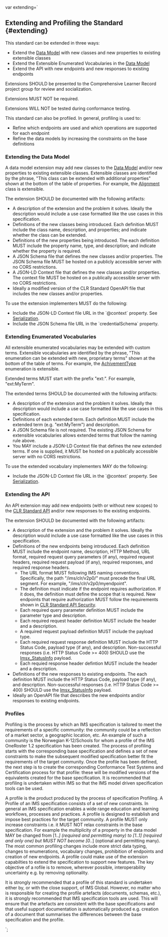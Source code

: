 var extending=`

## Extending and Profiling the Standard {#extending}

This standard can be extended in three ways:

- Extend the [Data Model](#datamodels) with new classes and new properties to existing extensible classes
- Extend the Extensible Enumerated Vocabularies in the [Data Model](#datamodels)
- Extend the API with new endpoints and new responses to existing endpoints

Extensions SHOULD be presented to the Comprehensive Learner Record project group for review and socialization.

Extensions MUST NOT be required.

Extensions WILL NOT be tested during conformance testing.

This standard can also be profiled. In general, profiling is used to:

- Refine which endpoints are used and which operations are supported for each endpoint
- Refine the data models by increasing the constraints on the base definitions

### Extending the Data Model

A data model extension may add new classes to the [Data Model](#datamodels) and/or new properties to existing extensible classes. Extensible classes are identified by the phrase, "This class can be extended with additional properties" shown at the bottom of the table of properties. For example, the [Alignment](#alignment) class is extensible.

The extension SHOULD be documented with the following artifacts:

- A description of the extension and the problem it solves. Ideally the description would include a use case formatted like the use cases in this specification.
- Definitions of the new classes being introduced. Each definition MUST include the class name, description, and properties; and indicate whether the class can be extended.
- Definitions of the new properties being introduced. The each definition MUST include the property name, type, and description; and indicate whether the property is required.
- A JSON Schema file that defines the new classes and/or properties. The JSON Schema file MUST be hosted on a publicly accessible server with no CORS restrictions.
- A JSON-LD Context file that defines the new classes and/or properties. The context file MUST be hosted on a publically accessible server with no CORS restrictions.
- Ideally a modified version of the CLR Standard OpenAPI file that includes the new classes and/or properties.

To use the extension implementers MUST do the following:

- Include the JSON-LD Context file URL in the \`@context\` property. See [Serialization](#serialization).
- Include the JSON Schema file URL in the \`credentialSchema\` property.

### Extending Enumerated Vocabularies

All extensible enumerated vocabularies may be extended with custom terms. Extensible vocabularies are identified by the phrase, "This enumeration can be extended with new, proprietary terms" shown at the bottom of the table of terms. For example, the [AchivementType](#achievementtype-enumeration) enumeration is extensible.

Extended terms MUST start with the prefix "ext:". For example, "ext:MyTerm".

The extended terms SHOULD be documented with the following artifacts:

- A description of the extension and the problem it solves. Ideally the description would include a use case formatted like the use cases in this specification.
- Definitions of each extended term. Each definition MUST include the extended term (e.g. "ext:MyTerm") and description.
- A JSON Schema file is not required. The existing JSON Schema for extensible vocabularies allows extended terms that follow the naming rule above.
- You MAY include a JSON-LD Context file that defines the new extended terms. If one is supplied, it MUST be hosted on a publically accessible server with no CORS restrictions.

To use the extended vocabulary implementers MAY do the following:

- Include the JSON-LD Context file URL in the \`@context\` property. See [Serialization](#serialization).

### Extending the API

An API extension may add new endpoints (with or without new scopes) to the [CLR Standard API](#api) and/or new responses to the existing endpoints.

The extension SHOULD be documented with the following artifacts:

- A description of the extension and the problem it solves. Ideally the description would include a use case formatted like the use cases in this specification.
- Definitions of the new endpoints being introduced. Each definition MUST include the endpoint name, description, HTTP Method, URL format, required request query parameters (if any), required request headers, required request payload (if any), required responses, and required response headers.
  - The URL format MUST following IMS naming conventions. Specifically, the path "/ims/clr/v2p0/" must precede the final URL segment. For example, "/ims/clr/v2p0/myendpoint".
  - The definition must indicate if the endpoint requires authorization. If it does, the definition must define the scope that is required. New endpoints that require authorization MUST follow the requirements shown in [CLR Standard API Security](#api-security).
  - Each required query parameter definition MUST include the parameter type and description.
  - Each required request header definition MUST include the header and a description.
  - A required request payload definition MUST include the payload type.
  - Each required request response definition MUST include the HTTP Status Code, payload type (if any), and description. Non-successful responses (i.e. HTTP Status Code >= 400) SHOULD use the [Imsx_StatusInfo](#imsx_statusinfo) payload.
  - Each requied response header defintion MUST include the header and a description.
- Definitions of the new responses to existing endpoints. The each definition MUST include the HTTP Status Code, payload type (if any), and description. Non-successful responses (i.e. HTTP Status Code >= 400) SHOULD use the [Imsx_StatusInfo](#imsx_statusinfo) payload.
- Ideally an OpenAPI file that describes the new endpoints and/or responses to existing endpoints.

### Profiles

Profiling is the process by which an IMS specification is tailored to meet the requirements of a specific community: the community could be a reflection of a market sector, a geographic location, etc. An example of such a community is the Norwegian K-12/Schools for whom a profile of the IMS OneRoster 1.2 specification has been created. The process of profiling starts with the corresponding base specification and defines a set of new constraints to make the subsequent modified specification better fit the requirements of the target community. Once the profile has been defined, the next step is to create the corresponding Conformance Test Systems and Certification process for that profile: these will be modified versions of the equivalents created for the base specification. It is recommended that profiling is undertaken within IMS so that the IMS model driven specification tools can be used.

A profile is the product produced by the process of specification Profiling. A Profile of an IMS specification consists of a set of new constraints. In general an IMS specification enables a wide range education and learning workflows, processes and practices. A profile is designed to establish and impose best practices for the target community. A profile MUST only increase constraints i.e. it MUST NOT relax constraints in the base specification. For example the multiplicity of a property in the data model MAY be changed from [1..*] (required and permitting many) to [1..1] (required and only one) but MUST NOT become [0..*] (optional and permitting many). The most common profiling changes include more strict data typing, changes to enumerations, vocabulary changes, prohibition of endpoints and creation of new endpoints. A profile could make use of the extension capabilties to extend the specification to support new features. The key objective of a rofile is to remove, wherever possible, interoperability uncertainty e.g. by removing optionality.

It is strongly recommended that a profile of this standard is undertaken either by, or with the close support, of IMS Global. However, no matter who is responsible for creating the profile artefacts (documents, schemas, etc.), it is strongly recommended that IMS specification tools are used. This will ensure that the artefacts are consistent with the base specifications and that useful support documentation is automatically produced e.g. creation of a document that summarises the differences between the base specification and the profile.

`;
